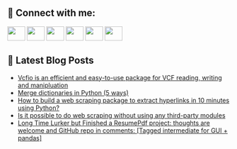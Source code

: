 ## 🔎 Connect with me:
[<img height="32" width="40" src="https://cdn.jsdelivr.net/npm/simple-icons@v5/icons/telegram.svg" />](https://t.me/bullbesh)
[<img height="32" width="40" src="https://cdn.jsdelivr.net/npm/simple-icons@v5/icons/vk.svg" />](https://vk.com/bullbesh)
[<img height="32" width="40" src="https://cdn.jsdelivr.net/npm/simple-icons@v5/icons/twitter.svg" />](https://twitter.com/bullbesh1)
[<img height="32" width="40" src="https://cdn.jsdelivr.net/npm/simple-icons@v5/icons/instagram.svg" />](https://www.instagram.com/bullbesh)
[<img height="32" width="40" src="https://cdn.jsdelivr.net/npm/simple-icons@v5/icons/reddit.svg" />](https://www.reddit.com/user/bullbesh)
[<img height="32" width="40" src="https://cdn.jsdelivr.net/npm/simple-icons@v5/icons/youtube.svg" />](https://www.youtube.com/channel/UCtfjRs6uzgq5mfm8S06WTcg)

## 📕 Latest Blog Posts
<!-- BLOG-POST-LIST:START -->
- [Vcfio is an efficient and easy-to-use package for VCF reading, writing and manipluation](https://www.reddit.com/r/Python/comments/v8ajj4/vcfio_is_an_efficient_and_easytouse_package_for/)
- [Merge dictionaries in Python &lpar;5 ways&rpar;](https://www.reddit.com/r/Python/comments/v8a2it/merge_dictionaries_in_python_5_ways/)
- [How to build a web scraping package to extract hyperlinks in 10 minutes using Python?](https://www.reddit.com/r/Python/comments/v89n1m/how_to_build_a_web_scraping_package_to_extract/)
- [Is it possible to do web scraping without using any third-party modules](https://www.reddit.com/r/Python/comments/v89fm9/is_it_possible_to_do_web_scraping_without_using/)
- [Long Time Lurker but Finished a ResumePdf project: thoughts are welcome and GitHub repo in comments: [Tagged intermediate for GUI + pandas]](https://www.reddit.com/r/Python/comments/v8603a/long_time_lurker_but_finished_a_resumepdf_project/)
<!-- BLOG-POST-LIST:END -->
